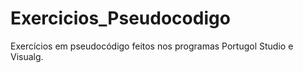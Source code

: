 # Exercicios_Pseudocodigo
Exercícios em pseudocódigo feitos nos programas Portugol Studio e Visualg.
